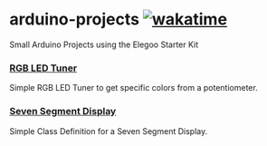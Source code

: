 # arduino-projects [![wakatime](https://wakatime.com/badge/github/LukeyReyno/arduino-projects.svg)](https://wakatime.com/badge/github/LukeyReyno/arduino-projects)
Small Arduino Projects using the Elegoo Starter Kit

### [RGB LED Tuner](../main/RGB_LED_Controller)
Simple RGB LED Tuner to get specific colors from a potentiometer.

### [Seven Segment Display](../main/Seven_Segment)
Simple Class Definition for a Seven Segment Display.

